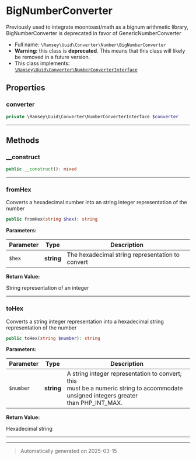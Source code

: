 
# BigNumberConverter

Previously used to integrate moontoast/math as a bignum arithmetic library,
BigNumberConverter is deprecated in favor of GenericNumberConverter



* Full name: `\Ramsey\Uuid\Converter\Number\BigNumberConverter`
* **Warning:** this class is **deprecated**. This means that this class will likely be removed in a future version.
* This class implements:
[`\Ramsey\Uuid\Converter\NumberConverterInterface`](../NumberConverterInterface.md)



## Properties


### converter



```php
private \Ramsey\Uuid\Converter\NumberConverterInterface $converter
```






***

## Methods


### __construct



```php
public __construct(): mixed
```












***

### fromHex

Converts a hexadecimal number into an string integer representation of
the number

```php
public fromHex(string $hex): string
```








**Parameters:**

| Parameter | Type | Description |
|-----------|------|-------------|
| `$hex` | **string** | The hexadecimal string representation to convert |


**Return Value:**

String representation of an integer




***

### toHex

Converts a string integer representation into a hexadecimal string
representation of the number

```php
public toHex(string $number): string
```








**Parameters:**

| Parameter | Type | Description |
|-----------|------|-------------|
| `$number` | **string** | A string integer representation to convert; this<br />must be a numeric string to accommodate unsigned integers greater<br />than PHP_INT_MAX. |


**Return Value:**

Hexadecimal string




***


***
> Automatically generated on 2025-03-15
